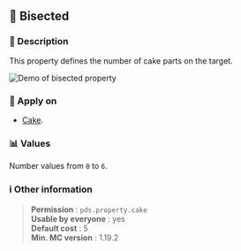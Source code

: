 ## :cake: Bisected

### :memo: Description
This property defines the number of cake parts on the target.

![Demo of bisected property](https://github.com/MachiganMC/ProtectedDebugStick/blob/master/docs/assets/properties/cake.gif?raw=true ':size=90%')

### :dart: Apply on
- [Cake](https://minecraft.wiki/w/Cake).

### :bar_chart: Values
Number values from ``0`` to ``6``.

### :information_source: Other information

> **Permission** : ``pds.property.cake``<br>
> **Usable by everyone** : yes<br>
>  **Default cost** : 5<br>
>  **Min. MC version** : 1.19.2
